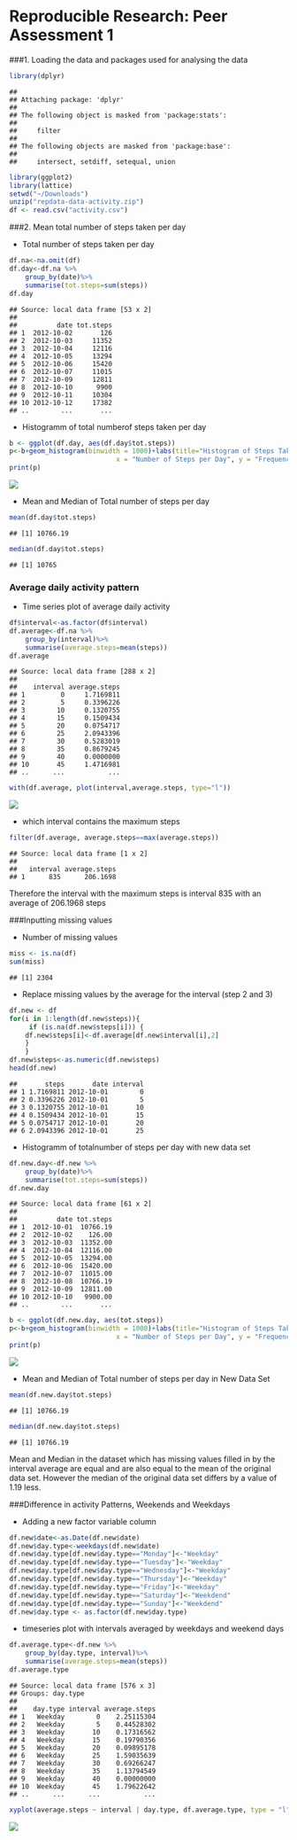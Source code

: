 # Reproducible Research: Peer Assessment 1

###1. Loading the data and packages used for analysing the data


```r
library(dplyr)
```

```
## 
## Attaching package: 'dplyr'
## 
## The following object is masked from 'package:stats':
## 
##     filter
## 
## The following objects are masked from 'package:base':
## 
##     intersect, setdiff, setequal, union
```

```r
library(ggplot2)
library(lattice)
setwd("~/Downloads")
unzip("repdata-data-activity.zip")
df <- read.csv("activity.csv")
```

###2. Mean total number of steps taken per day
- Total number of steps taken per day

```r
df.na<-na.omit(df)
df.day<-df.na %>%
    group_by(date)%>%
    summarise(tot.steps=sum(steps))
df.day
```

```
## Source: local data frame [53 x 2]
## 
##          date tot.steps
## 1  2012-10-02       126
## 2  2012-10-03     11352
## 3  2012-10-04     12116
## 4  2012-10-05     13294
## 5  2012-10-06     15420
## 6  2012-10-07     11015
## 7  2012-10-09     12811
## 8  2012-10-10      9900
## 9  2012-10-11     10304
## 10 2012-10-12     17382
## ..        ...       ...
```

- Histogramm of total numberof steps taken per day

```r
b <- ggplot(df.day, aes(df.day$tot.steps))
p<-b+geom_histogram(binwidth = 1000)+labs(title="Histogram of Steps Taken per Day", 
                           x = "Number of Steps per Day", y = "Frequency")
print(p)
```

![](PA1_template_files/figure-html/unnamed-chunk-3-1.png) 

- Mean and Median of Total number of steps per day



```r
mean(df.day$tot.steps)
```

```
## [1] 10766.19
```


```r
median(df.day$tot.steps)
```

```
## [1] 10765
```

### Average daily activity pattern

- Time series plot of average daily activity

```r
df$interval<-as.factor(df$interval)
df.average<-df.na %>%
    group_by(interval)%>%
    summarise(average.steps=mean(steps))
df.average
```

```
## Source: local data frame [288 x 2]
## 
##    interval average.steps
## 1         0     1.7169811
## 2         5     0.3396226
## 3        10     0.1320755
## 4        15     0.1509434
## 5        20     0.0754717
## 6        25     2.0943396
## 7        30     0.5283019
## 8        35     0.8679245
## 9        40     0.0000000
## 10       45     1.4716981
## ..      ...           ...
```

```r
with(df.average, plot(interval,average.steps, type="l"))
```

![](PA1_template_files/figure-html/unnamed-chunk-6-1.png) 

- which interval contains the maximum steps

```r
filter(df.average, average.steps==max(average.steps))
```

```
## Source: local data frame [1 x 2]
## 
##   interval average.steps
## 1      835      206.1698
```
Therefore the interval with the maximum steps is interval 835 with an average of 206.1968 steps

###Inputting missing values

- Number of missing values 

```r
miss <- is.na(df)
sum(miss)
```

```
## [1] 2304
```

- Replace missing values by the average for the interval (step 2 and 3)

```r
df.new <- df
for(i in 1:length(df.new$steps)){
     if (is.na(df.new$steps[i])) {
    df.new$steps[i]<-df.average[df.new$interval[i],2]
    }  
    }
df.new$steps<-as.numeric(df.new$steps)
head(df.new)
```

```
##       steps       date interval
## 1 1.7169811 2012-10-01        0
## 2 0.3396226 2012-10-01        5
## 3 0.1320755 2012-10-01       10
## 4 0.1509434 2012-10-01       15
## 5 0.0754717 2012-10-01       20
## 6 2.0943396 2012-10-01       25
```
- Histogramm of totalnumber of steps per day with new data set

```r
df.new.day<-df.new %>%
    group_by(date)%>%
    summarise(tot.steps=sum(steps))
df.new.day
```

```
## Source: local data frame [61 x 2]
## 
##          date tot.steps
## 1  2012-10-01  10766.19
## 2  2012-10-02    126.00
## 3  2012-10-03  11352.00
## 4  2012-10-04  12116.00
## 5  2012-10-05  13294.00
## 6  2012-10-06  15420.00
## 7  2012-10-07  11015.00
## 8  2012-10-08  10766.19
## 9  2012-10-09  12811.00
## 10 2012-10-10   9900.00
## ..        ...       ...
```

```r
b <- ggplot(df.new.day, aes(tot.steps))
p<-b+geom_histogram(binwidth = 1000)+labs(title="Histogram of Steps Taken per Day with New Data Set", 
                           x = "Number of Steps per Day", y = "Frequency")
print(p)
```

![](PA1_template_files/figure-html/unnamed-chunk-10-1.png) 

- Mean and Median of Total number of steps per day in New Data Set


```r
mean(df.new.day$tot.steps)
```

```
## [1] 10766.19
```


```r
median(df.new.day$tot.steps)
```

```
## [1] 10766.19
```

Mean and Median in the dataset which has missing values filled in by the interval average are equal and are also equal to the mean of the original data set. However the median of the original data set differs by a value of 1.19 less.

###Difference in activity Patterns, Weekends and Weekdays

- Adding a new factor variable column

```r
df.new$date<-as.Date(df.new$date)
df.new$day.type<-weekdays(df.new$date)
df.new$day.type[df.new$day.type=="Monday"]<-"Weekday"
df.new$day.type[df.new$day.type=="Tuesday"]<-"Weekday"
df.new$day.type[df.new$day.type=="Wednesday"]<-"Weekday"
df.new$day.type[df.new$day.type=="Thursday"]<-"Weekday"
df.new$day.type[df.new$day.type=="Friday"]<-"Weekday"
df.new$day.type[df.new$day.type=="Saturday"]<-"Weekdend"
df.new$day.type[df.new$day.type=="Sunday"]<-"Weekdend"
df.new$day.type <- as.factor(df.new$day.type)
```

- timeseries plot with intervals averaged by weekdays and weekend days

```r
df.average.type<-df.new %>%
    group_by(day.type, interval)%>%
    summarise(average.steps=mean(steps))
df.average.type
```

```
## Source: local data frame [576 x 3]
## Groups: day.type
## 
##    day.type interval average.steps
## 1   Weekday        0    2.25115304
## 2   Weekday        5    0.44528302
## 3   Weekday       10    0.17316562
## 4   Weekday       15    0.19790356
## 5   Weekday       20    0.09895178
## 6   Weekday       25    1.59035639
## 7   Weekday       30    0.69266247
## 8   Weekday       35    1.13794549
## 9   Weekday       40    0.00000000
## 10  Weekday       45    1.79622642
## ..      ...      ...           ...
```

```r
xyplot(average.steps ~ interval | day.type, df.average.type, type = "l", layout = c(1, 2), xlab = "Interval", ylab = "Number of steps")
```

![](PA1_template_files/figure-html/unnamed-chunk-14-1.png) 
